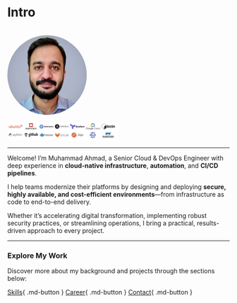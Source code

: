 # Intro

<img src="images/profile.jpg"
     alt="Portrait of Muhammad Ahmad, Senior Cloud & DevOps Engineer"
     width="180"
     style="border-radius: 50%; margin-top: 1rem;" />

<img src="images/mainlogo.png" alt="Tech Logos" height="40" />

---

Welcome! I’m Muhammad Ahmad, a Senior Cloud & DevOps Engineer with deep experience in **cloud-native infrastructure**, **automation**, and **CI/CD pipelines**.  

I help teams modernize their platforms by designing and deploying **secure, highly available, and cost-efficient environments**—from infrastructure as code to end-to-end delivery.

Whether it’s accelerating digital transformation, implementing robust security practices, or streamlining operations, I bring a practical, results-driven approach to every project.

---

### Explore My Work
Discover more about my background and projects through the sections below:

[Skills](skills.md){ .md-button } [Career](career/index.md){ .md-button }  [Contact](contact.md){ .md-button }

